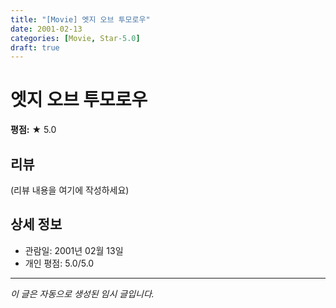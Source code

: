 ```yaml
---
title: "[Movie] 엣지 오브 투모로우"
date: 2001-02-13
categories: [Movie, Star-5.0]
draft: true
---
```


# 엣지 오브 투모로우

**평점:** ★ 5.0

## 리뷰

(리뷰 내용을 여기에 작성하세요)

## 상세 정보

- 관람일: 2001년 02월 13일
- 개인 평점: 5.0/5.0

---

*이 글은 자동으로 생성된 임시 글입니다.*
